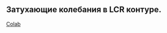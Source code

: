 ## Затухающие колебания в LCR контуре.
[Colab](https://colab.research.google.com/drive/1ELrPIoCWcuYfDDpTSXaYzDg-SbJ9XbR7?usp=sharing)
